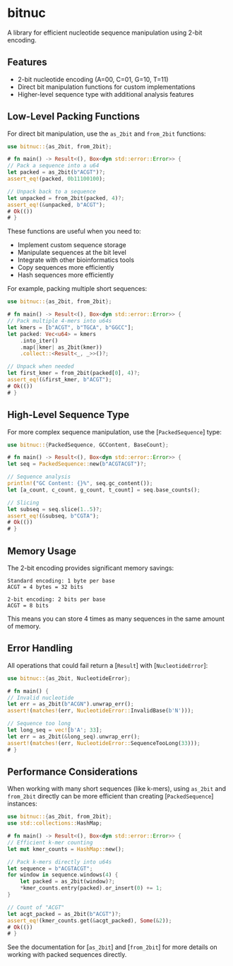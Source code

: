 
# bitnuc

A library for efficient nucleotide sequence manipulation using 2-bit encoding.

## Features

- 2-bit nucleotide encoding (A=00, C=01, G=10, T=11)
- Direct bit manipulation functions for custom implementations
- Higher-level sequence type with additional analysis features

## Low-Level Packing Functions

For direct bit manipulation, use the `as_2bit` and `from_2bit` functions:

```rust
use bitnuc::{as_2bit, from_2bit};

# fn main() -> Result<(), Box<dyn std::error::Error>> {
// Pack a sequence into a u64
let packed = as_2bit(b"ACGT")?;
assert_eq!(packed, 0b11100100);

// Unpack back to a sequence
let unpacked = from_2bit(packed, 4)?;
assert_eq!(&unpacked, b"ACGT");
# Ok(())
# }
```

These functions are useful when you need to:
- Implement custom sequence storage
- Manipulate sequences at the bit level
- Integrate with other bioinformatics tools
- Copy sequences more efficiently
- Hash sequences more efficiently

For example, packing multiple short sequences:

```rust
use bitnuc::{as_2bit, from_2bit};

# fn main() -> Result<(), Box<dyn std::error::Error>> {
// Pack multiple 4-mers into u64s
let kmers = [b"ACGT", b"TGCA", b"GGCC"];
let packed: Vec<u64> = kmers
    .into_iter()
    .map(|kmer| as_2bit(kmer))
    .collect::<Result<_, _>>()?;

// Unpack when needed
let first_kmer = from_2bit(packed[0], 4)?;
assert_eq!(&first_kmer, b"ACGT");
# Ok(())
# }
```

## High-Level Sequence Type

For more complex sequence manipulation, use the [`PackedSequence`] type:

```rust
use bitnuc::{PackedSequence, GCContent, BaseCount};

# fn main() -> Result<(), Box<dyn std::error::Error>> {
let seq = PackedSequence::new(b"ACGTACGT")?;

// Sequence analysis
println!("GC Content: {}%", seq.gc_content());
let [a_count, c_count, g_count, t_count] = seq.base_counts();

// Slicing
let subseq = seq.slice(1..5)?;
assert_eq!(&subseq, b"CGTA");
# Ok(())
# }
```

## Memory Usage

The 2-bit encoding provides significant memory savings:

```text
Standard encoding: 1 byte per base
ACGT = 4 bytes = 32 bits

2-bit encoding: 2 bits per base
ACGT = 8 bits
```

This means you can store 4 times as many sequences in the same amount of memory.

## Error Handling

All operations that could fail return a [`Result`] with [`NucleotideError`]:

```rust
use bitnuc::{as_2bit, NucleotideError};

# fn main() {
// Invalid nucleotide
let err = as_2bit(b"ACGN").unwrap_err();
assert!(matches!(err, NucleotideError::InvalidBase(b'N')));

// Sequence too long
let long_seq = vec![b'A'; 33];
let err = as_2bit(&long_seq).unwrap_err();
assert!(matches!(err, NucleotideError::SequenceTooLong(33)));
# }
```

## Performance Considerations

When working with many short sequences (like k-mers), using `as_2bit` and `from_2bit`
directly can be more efficient than creating [`PackedSequence`] instances:

```rust
use bitnuc::{as_2bit, from_2bit};
use std::collections::HashMap;

# fn main() -> Result<(), Box<dyn std::error::Error>> {
// Efficient k-mer counting
let mut kmer_counts = HashMap::new();

// Pack k-mers directly into u64s
let sequence = b"ACGTACGT";
for window in sequence.windows(4) {
    let packed = as_2bit(window)?;
    *kmer_counts.entry(packed).or_insert(0) += 1;
}

// Count of "ACGT"
let acgt_packed = as_2bit(b"ACGT")?;
assert_eq!(kmer_counts.get(&acgt_packed), Some(&2));
# Ok(())
# }
```

See the documentation for [`as_2bit`] and [`from_2bit`] for more details on
working with packed sequences directly.
